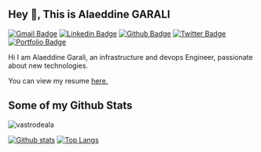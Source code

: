 ## Hey 👋, This is Alaeddine GARALI
[![Gmail Badge](https://img.shields.io/badge/-garali.ala@gmail.com-c14438?style=flat&logo=Gmail&logoColor=white&link=mailto:garali.ala@gmail.com)](mailto:garali.ala@gmail.com) 
[![Linkedin Badge](https://img.shields.io/badge/-alaeddinegarali-0072b1?style=flat&logo=Linkedin&logoColor=white&link=https://www.linkedin.com/in/alaeddinegarali/)](https://www.linkedin.com/in/alaeddinegarali/) [![Github Badge](https://img.shields.io/badge/-vastrodeala-grey?style=flat&logo=github&logoColor=white&link=https://github.com/vastrodeala/)](https://www.github.com/vastrodeala/) [![Twitter Badge](https://img.shields.io/badge/-AlaGarali-00acee?style=flat&logo=twitter&logoColor=white&link=https://twitter.com/AlaGarali/)](https://www.twitter.com/AlaGarali/) [![Portfolio Badge](https://img.shields.io/badge/portfolio-web-blue?style=flat&link=https://www.linkedin.com/in/alaeddine-garali/?locale=en_US/)](https://www.linkedin.com/in/alaeddine-garali/?locale=en_US/) <p align='left'>Hi I am Alaeddine Garali, an infrastructure and devops Engineer, passionate about new technologies.</p><p align='left'> You can view my resume <a href='https://www.linkedin.com/in/alaeddine-garali/?locale=en_US ' target=_blank><u>here</u>.</a></p>
## Some of my Github Stats
<p align=left> <img src=https://komarev.com/ghpvc/?username=vastrodeala alt=vastrodeala /> </p>

[![Github stats](https://github-readme-stats.vercel.app/api?username=vastrodeala&show_icons=true&include_all_commits=true)](https://github.com/vastrodeala/github-readme-stats)
[![Top Langs](https://github-readme-stats.vercel.app/api/top-langs/?username=vastrodeala&layout=compact)](https://github.com/vastrodeala/github-readme-stats)
